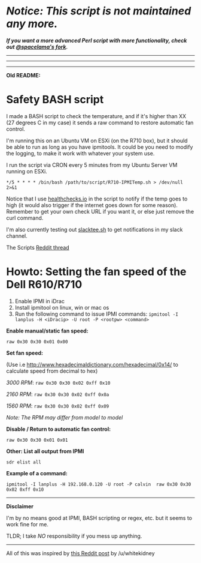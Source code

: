 # _**Notice:** This script is not maintained any more._ 

**_If you want a more advanced Perl script with more functionality, check out [@spacelama's fork](https://github.com/spacelama/Scripts)._**
  
  
  
*****
 
*****

*****

**Old README:**

# Safety BASH script
I made a BASH script to check the temperature, and if it's higher than XX (27 degrees C in my case) it sends a raw command to restore automatic fan control. 

I'm running this on an Ubuntu VM on ESXi (on the R710 box), but it should be able to run as long as you have ipmitools. It could be you need to modify the logging, to make it work with whatever your system use.

I run the script via CRON every 5 minutes from my Ubuntu Server VM running on ESXi.

`*/5 * * * * /bin/bash /path/to/script/R710-IPMITemp.sh > /dev/null 2>&1`

Notice that I use [healthchecks.io](https://healthchecks.io) in the script to notify if the temp goes to high (it would also trigger if the internet goes down for some reason). Remember to get your own check URL if you want it, or else just remove the curl command.

I'm also currently testing out [slacktee.sh](https://github.com/course-hero/slacktee) to get notifications in my slack channel.


The Scripts [Reddit thread](https://www.reddit.com/r/homelab/comments/779cha/manual_fan_control_on_r610r710_including_script/)

# Howto: Setting the fan speed of the Dell R610/R710

1. Enable IPMI in iDrac
2. Install ipmitool on linux, win or mac os
3. Run the following command to issue IPMI commands: 
`ipmitool -I lanplus -H <iDracip> -U root -P <rootpw> <command>`


**Enable manual/static fan speed:**

`raw 0x30 0x30 0x01 0x00`


**Set fan speed:**

(Use i.e http://www.hexadecimaldictionary.com/hexadecimal/0x14/ to calculate speed from decimal to hex)

*3000 RPM*: `raw 0x30 0x30 0x02 0xff 0x10`

*2160 RPM*: `raw 0x30 0x30 0x02 0xff 0x0a`

*1560 RPM*: `raw 0x30 0x30 0x02 0xff 0x09`

_Note: The RPM may differ from model to model_


**Disable / Return to automatic fan control:**

`raw 0x30 0x30 0x01 0x01`


**Other: List all output from IPMI**

`sdr elist all`


**Example of a command:**

`ipmitool -I lanplus -H 192.168.0.120 -U root -P calvin  raw 0x30 0x30 0x02 0xff 0x10`


*****

**Disclaimer**

I'm by no means good at IPMI, BASH scripting or regex, etc. but it seems to work fine for me. 

TLDR; I take _NO_ responsibility if you mess up anything.

*****

All of this was inspired by [this Reddit post](https://www.reddit.com/r/homelab/comments/72qust/r510_noise/dnkofsv/) by /u/whitekidney 
